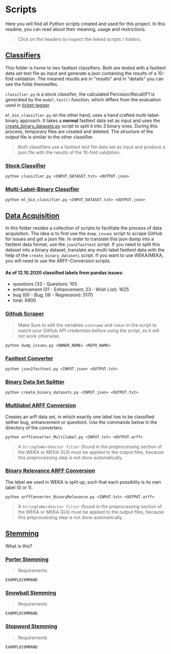 # Scripts
Here you will find all Python scripts created and used for this project. In this readme, you can read about their meaning, usage and restrictions. 
>Click on the headers to inspect the linked scripts / folders.

## [Classifiers](./classifiers)
This folder is home to two fasttext classifiers. Both are tested with a fasttext data set text file as input and generate a json containing the results of a 10-fold validation. The meaned results are in "results" and in "details" you can see the folds themselfes.

`classifier.py` is a stock classifier, the calculated Percision/Recall/F1 is generated by the `model.test()` function, which differs from the evaluation used in [ticket-tagger](https://github.com/rafaelkallis/ticket-tagger/tree/master/src). 

`ml_bin_classifier.py` on the other hand, uses a hand crafted multi-label-binary approach. It takes a **normal** fasttext data set as input and uses the [create_binary_datasets.py](./data_acquisition/create_binary_datasets.py) script to split it into 3 binary ones. During this process, temporary files are created and deleted. The structure of the output file is similar to the other classifier.
 >Both classifiers use a fasttext text file data set as input and produce a json file with the results of the 10-fold validation.

### [Stock Classifier](./classifiers/classifier.py)
    python classifier.py <INPUT_DATASET.txt> <OUTPUT.json>

### [Multi-Label-Binary Classifier](./classifiers/ml_bin_classifier.py)
    python ml_bin_classifier.py <INPUT_DATASET.txt> <OUTPUT.json>

## [Data Acquisition](./data_acquisition)

In this folder resides a collection of scripts to facilitate the process of data acquisition. 
The idea is to first use the `dump_issues` script to scrape GitHub for issues and get a json file.
In order to translate this json dump into a fasttext data format, use the `json2fasttext` script.
If you need to split this dataset into a binary dataset, translate any multi-label fasttext data with the help of the `create_binary_datasets` script.
If you want to use WEKA/MEKA, you will need to use the ARFF-Conversion scripts.  
#### **As of 12.10.2020 classified labels from pandas issues:**
- questions (33 - Question): 105
- enhancement (01 - Enhancement, 23 - Wish List): 1625
- bug (00 - Bug, 06 - Regression): 5170
- total: 6900

### [Github Scraper](./data_acquisition/dump_issues.py)

 >Make Sure to edit the variables `username` and `token` in the script to match your GitHub API credentials before using the script, as it will not work otherwise.
        
    python dump_issues.py <OWNER_NAME> <REPO_NAME>

### [Fasttext Converter](./data_acquisition/json2fasttext.py)
    python json2fasttext.py <INPUT.json> <OUTPUT.txt>

### [Binary Data Set Splitter](./data_acquisition/create_binary_datasets.py)
    python create_binary_datasets.py <INPUT.json> <OUTPUT.txt>


### [Multilabel ARFF Conversion](./data_acquisition/arffConverter_Multilabel.py)

Creates an arff data set, in which exactly one label has to be classified
(either bug, enhancement or question). Use the commands below in the directory of the converters.

```
python arffConverter_Multilabel.py <INPUT.txt> <OUTPUT.arff>
```
> A `StringToWordVector filter` (found in the preprocessing section of the WEKA or MEKA GUI) must be applied to the 
output files, because this preprocessing step is not done automatically.


### [Binary Relevance ARFF Conversion](./data_acquisition/arffConverter_BinaryRelevance.py)
The label we used in WEKA is split up, such 
that each possiblity is its own label (0 or 1).

```
python arffConverter_BinaryRelevance.py <INPUT.txt> <OUTPUT.arff>
```
> A `StringToWordVector filter` (found in the preprocessing section of the WEKA or MEKA GUI) must be applied to the 
output files, because this preprocessing step is not done automatically.

## [Stemming](./stemming)

What is this? 

### [Porter Stemming](./stemming/porter_stemming.py)

 >Requirements
        
    EXAMPLECOMMAND

### [Snowball Stemming](./stemming/snowball_stemming.py)

 >Requirements
        
    EXAMPLECOMMAND

### [Stopword Stemming](./stemming/stopword_stemming.py)

 >Requirements
        
    EXAMPLECOMMAND